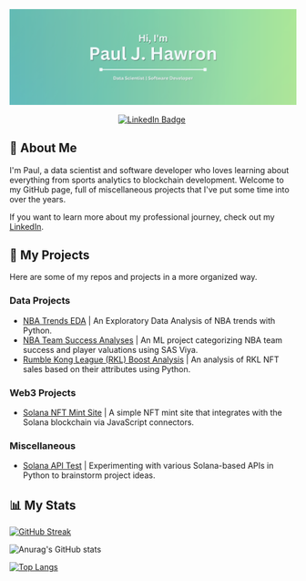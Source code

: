 ![Paul's GitHub Banner](./GitHubHeader.png)

<div align = "center">

[![LinkedIn Badge](https://img.shields.io/badge/LinkedIn-Profile-informational?style=for-the-badge&logo=linkedin&logoColor=white&color=0D76A8)](https://www.linkedin.com/in/pauljhawron/) 
<img src="https://komarev.com/ghpvc/?username=pauljhawron&style=for-the-badge&color=blue" alt=""/>

</div>

## 👋 About Me


I'm Paul, a data scientist and software developer who loves learning about everything from sports analytics to blockchain development. Welcome to my GitHub page, full of miscellaneous projects that I've put some time into over the years. 

If you want to learn more about my professional journey, check out my [LinkedIn](https://www.linkedin.com/in/pauljhawron/).


## 📒 My Projects

Here are some of my repos and projects in a more organized way.

### Data Projects

- [NBA Trends EDA](https://github.com/pauljhawron/nba-trends-eda) | An Exploratory Data Analysis of NBA trends with Python.
- [NBA Team Success Analyses](https://github.com/pauljhawron/nba-team-success-analyses) | An ML project categorizing NBA team success and player valuations using SAS Viya. 
- [Rumble Kong League (RKL) Boost Analysis](https://github.com/pauljhawron/rkl-boost-analysis/blob/master/rkl_boost_analysis.ipynb) | An analysis of RKL NFT sales based on their attributes using Python.

### Web3 Projects

- [Solana NFT Mint Site](https://github.com/pauljhawron/the-whitelist-project) | A simple NFT mint site that integrates with the Solana blockchain via JavaScript connectors.

### Miscellaneous

- [Solana API Test](https://github.com/pauljhawron/solana-api-test) | Experimenting with various Solana-based APIs in Python to brainstorm project ideas.


## 📊 My Stats


[![GitHub Streak](http://github-readme-streak-stats.herokuapp.com?user=pauljhawron&theme=great-gatsby)](https://git.io/streak-stats)

![Anurag's GitHub stats](https://github-readme-stats.vercel.app/api?username=pauljhawron&show_icons=true&theme=great-gatsby)

[![Top Langs](https://github-readme-stats.vercel.app/api/top-langs/?username=pauljhawron&layout=compact&theme=great-gatsby)](https://github.com/anuraghazra/github-readme-stats)

